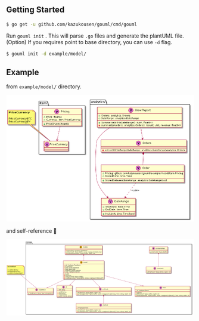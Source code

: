 ## Getting Started

```sh
$ go get -u github.com/kazukousen/gouml/cmd/gouml
```

Run `gouml init` . This will parse `.go` files and generate the plantUML file.  
(Option) If you requires point to base directory, you can use `-d` flag.  

```sh
$ gouml init -d example/model/
```

## Example

from `example/model/` directory.  

![sample image](/example.png)

and self-reference :tada:  

![self-ref image](self-ref.png)
